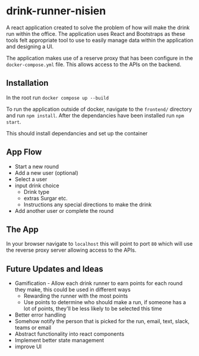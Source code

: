 # drink-runner-nisien

A react application created to solve the problem of how will make the drink run within the office. The application uses React and Bootstraps as 
these tools felt appropriate tool to use to easily manage data within the application and designing a UI.

The application makes use of a reserve proxy that has been configure in the `docker-compose.yml` file. This allows access to the APIs on the backend. 

## Installation

In the root run `docker compose up --build`

To run the application outside of docker, navigate to the `frontend/` directory and run `npm install`. After the dependancies have been installed
run `npm start`.

This should install dependancies and set up the container

## App Flow
 - Start a new round
 - Add a new user (optional)
 - Select a user
 - input drink choice
 	- Drink type
 	- extras Surgar etc.
 	- Instructions any special directions to make the drink
 - Add another user or complete the round

## The App
In your browser navigate to `localhost` this will point to port `80` which will use the reverse proxy server allowing access to the APIs.

## Future Updates and Ideas
 - Gamification - Allow each drink runner to earn points for each round they make, this could be used in different ways 
 	- Rewarding the runner with the most points 
 	- Use points to determine who should make a run, if someone has a lot of points, they'll be less likely to be selected this time
 - Better error handling
 - Somehow notify the person that is picked for the run, email, text, slack, teams or email
 - Abstract functionality into react components
 - Implement better state management
 - improve UI